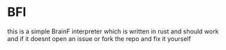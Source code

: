 # BFI

this is a simple BrainF interpreter which is written in rust and should work and if it doesnt open an issue or fork the repo and fix it yourself

